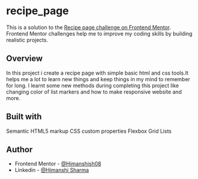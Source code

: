 # recipe_page
This is a solution to the [Recipe page challenge on Frontend Mentor](https://www.frontendmentor.io/challenges/recipe-page-KiTsR8QQKm). Frontend Mentor challenges help me to improve my  coding skills by building realistic projects.

## Overview
In this project i create a recipe page with simple basic html and css tools.It helps me a lot to learn new things and keep things in my mind to remember for long.
I learnt some new methods during completing this project like changing color of list markers and how to make responsive website and more.

## Built with
Semantic HTML5 markup
CSS custom properties
Flexbox
Grid
Lists

## Author

- Frontend Mentor - [@Himanshish08](https://www.frontendmentor.io/profile/Himanshish08)
- Linkedin - [@Himanshi Sharma]([https://www.linkedin.com/in/himanshi-sharma-a26ab8249?lipi=urn%3Ali%3Apage%3Ad_flagship3_profile_view_base_contact_details%3BziFl7aKPRaK09dQnlTTrHg%3D%3D])
